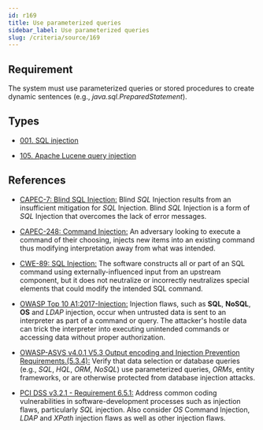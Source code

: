 ```yaml
---
id: r169
title: Use parameterized queries
sidebar_label: Use parameterized queries
slug: /criteria/source/169
---
```


## Requirement

The system must use parameterized queries
or stored procedures to create dynamic sentences
(e.g., *java.sql.PreparedStatement*).

## Types

- [001. SQL injection](/types/001)

- [105. Apache Lucene query injection](/types/105)

## References

- [CAPEC-7: Blind SQL Injection:](http://capec.mitre.org/data/definitions/7.html)
Blind *SQL* Injection results
from an insufficient mitigation for *SQL* Injection.
Blind *SQL* Injection
is a form of *SQL* Injection
that overcomes the lack of error messages.

- [CAPEC-248: Command Injection:](http://capec.mitre.org/data/definitions/248.html)
An adversary looking to execute a command
of their choosing,
injects new items into an existing command
thus modifying interpretation away
from what was intended.

- [CWE-89: SQL Injection:](https://cwe.mitre.org/data/definitions/89.html)
The software constructs all
or part of an SQL command using externally-influenced input
from an upstream component,
but it does not neutralize
or incorrectly neutralizes special elements
that could modify the intended SQL command.

- [OWASP Top 10 A1:2017-Injection:](https://owasp.org/www-project-top-ten/OWASP_Top_Ten_2017/Top_10-2017_A1-Injection)
Injection flaws,
such as **SQL**, **NoSQL**,
**OS** and *LDAP* injection,
occur when untrusted data is sent to an interpreter
as part of a command or query.
The attacker's hostile data
can trick the interpreter into executing unintended commands
or accessing data without proper authorization.

- [OWASP-ASVS v4.0.1 V5.3 Output encoding and Injection Prevention Requirements.(5.3.4):](https://owasp.org/www-pdf-archive/OWASP_Application_Security_Verification_Standard_4.0-en.pdf)
Verify that data selection
or database queries
(e.g., *SQL*, *HQL*, *ORM*, *NoSQL*)
use parameterized queries, *ORMs*,
entity frameworks,
or are otherwise protected from database injection attacks.

- [PCI DSS v3.2.1 - Requirement 6.5.1:](https://www.pcisecuritystandards.org/documents/PCI_DSS_v3-2-1.pdf)
Address common coding vulnerabilities
in software-development processes
such as injection flaws,
particularly *SQL* injection.
Also consider *OS* Command Injection,
*LDAP* and *XPath* injection flaws
as well as other injection flaws.
